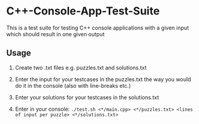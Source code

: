 # C++-Console-App-Test-Suite
This is a test suite for testing C++ console applications with a given input which should result in one given output

## Usage
1. Create two .txt files e.g. puzzles.txt and solutions.txt

2. Enter the input for your testcases in the puzzles.txt the way you would do it in the console (also with line-breaks etc.)

3. Enter your solutions for your testcases in the solutions.txt

4. Enter in your console: ``./test.sh <*/main.cpp> <*/puzzles.txt> <lines of input per puzzle> <*/solutions.txt>``
